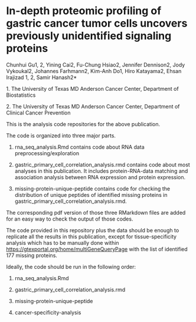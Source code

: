 # **In-depth proteomic profiling of gastric cancer tumor cells uncovers previously unidentified signaling proteins**

Chunhui Gu1, 2, Yining Cai2, Fu-Chung Hsiao2, Jennifer Dennison2, Jody Vykoukal2, Johannes Farhmann2, Kim-Anh Do1, Hiro Katayama2, Ehsan Irajizad 1, 2, Samir Hanash2\*

1\. The University of Texas MD Anderson Cancer Center, Department of Biostatistics

2\. The University of Texas MD Anderson Cancer Center, Department of Clinical Cancer Prevention

This is the analysis code repositories for the above publication.

The code is organized into three major parts.

1.  rna_seq_analysis.Rmd contains code about RNA data preprocessing/exploration

2.  gastric_primary_cell_correlation_analysis.rmd contains code about most analyses in this publication. It includes protein-RNA-data matching and association analysis between RNA expression and protein expression.

3.  missing-protein-unique-peptide contains code for checking the distribution of unique peptides of identified missing proteins in gastric_primary_cell_correlation_analysis.rmd.

The corresponding pdf version of those three RMarkdown files are added for an easy way to check the output of those codes.

The code provided in this repository plus the data should be enough to replicate all the results in this publication, except for tissue-specificity analysis which has to be manually done within <https://gtexportal.org/home/multiGeneQueryPage> with the list of identified 177 missing proteins.

Ideally, the code should be run in the following order:

1.  rna_seq_analysis.Rmd

2.  gastric_primary_cell_correlation_analysis.rmd

3.  missing-protein-unique-peptide

4.  cancer-specificity-analysis

